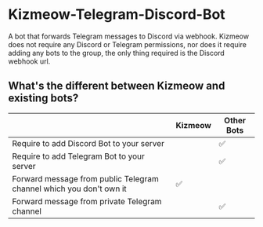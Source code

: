 # Kizmeow-Telegram-Discord-Bot
A bot that forwards Telegram messages to Discord via webhook. Kizmeow does not require any Discord or Telegram permissions, nor does it require adding any bots to the group, the only thing required is the Discord webhook url.

What's the different between Kizmeow and existing bots?
-----------------

|                                                                   | Kizmeow | Other Bots |
|-------------------------------------------------------------------|---------|------------|
|Require to add Discord Bot to your server                          |         |     ✅     |
|Require to add Telegram Bot to your server                         |         |     ✅     |
|Forward message from public Telegram channel which you don't own it|   ✅    |            |
|Forward message from private Telegram channel                      |         |     ✅     |
